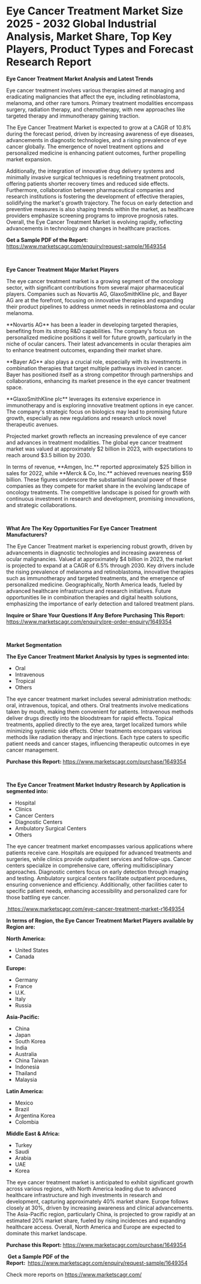 <p><h1>Eye Cancer Treatment Market Size 2025 - 2032 Global Industrial Analysis, Market Share, Top Key Players, Product Types and Forecast Research Report</h1></p><p><strong>Eye Cancer Treatment Market Analysis and Latest Trends</strong></p>
<p><p>Eye cancer treatment involves various therapies aimed at managing and eradicating malignancies that affect the eye, including retinoblastoma, melanoma, and other rare tumors. Primary treatment modalities encompass surgery, radiation therapy, and chemotherapy, with new approaches like targeted therapy and immunotherapy gaining traction. </p><p>The Eye Cancer Treatment Market is expected to grow at a CAGR of 10.8% during the forecast period, driven by increasing awareness of eye diseases, advancements in diagnostic technologies, and a rising prevalence of eye cancer globally. The emergence of novel treatment options and personalized medicine is enhancing patient outcomes, further propelling market expansion. </p><p>Additionally, the integration of innovative drug delivery systems and minimally invasive surgical techniques is redefining treatment protocols, offering patients shorter recovery times and reduced side effects. Furthermore, collaboration between pharmaceutical companies and research institutions is fostering the development of effective therapies, solidifying the market's growth trajectory. The focus on early detection and preventive measures is also shaping trends within the market, as healthcare providers emphasize screening programs to improve prognosis rates. Overall, the Eye Cancer Treatment Market is evolving rapidly, reflecting advancements in technology and changes in healthcare practices.</p></p>
<p><strong>Get a Sample PDF of the Report:&nbsp;</strong> <a href="https://www.marketscagr.com/enquiry/request-sample/1649354?utm_campaign=2481&utm_medium=2&utm_source=Github&utm_content=ia&utm_term=03032025&utm_id=eye-cancer-treatment">https://www.marketscagr.com/enquiry/request-sample/1649354</a></p>
<p>&nbsp;</p>
<p><strong>Eye Cancer Treatment Major Market Players</strong></p>
<p><p>The eye cancer treatment market is a growing segment of the oncology sector, with significant contributions from several major pharmaceutical players. Companies such as Novartis AG, GlaxoSmithKline plc, and Bayer AG are at the forefront, focusing on innovative therapies and expanding their product pipelines to address unmet needs in retinoblastoma and ocular melanoma.</p><p>**Novartis AG** has been a leader in developing targeted therapies, benefiting from its strong R&D capabilities. The company's focus on personalized medicine positions it well for future growth, particularly in the niche of ocular cancers. Their latest advancements in ocular therapies aim to enhance treatment outcomes, expanding their market share.</p><p>**Bayer AG** also plays a crucial role, especially with its investments in combination therapies that target multiple pathways involved in cancer. Bayer has positioned itself as a strong competitor through partnerships and collaborations, enhancing its market presence in the eye cancer treatment space.</p><p>**GlaxoSmithKline plc** leverages its extensive experience in immunotherapy and is exploring innovative treatment options in eye cancer. The company's strategic focus on biologics may lead to promising future growth, especially as new regulations and research unlock novel therapeutic avenues.</p><p>Projected market growth reflects an increasing prevalence of eye cancer and advances in treatment modalities. The global eye cancer treatment market was valued at approximately $2 billion in 2023, with expectations to reach around $3.5 billion by 2030.</p><p>In terms of revenue, **Amgen, Inc.** reported approximately $25 billion in sales for 2022, while **Merck & Co, Inc.** achieved revenues nearing $59 billion. These figures underscore the substantial financial power of these companies as they compete for market share in the evolving landscape of oncology treatments. The competitive landscape is poised for growth with continuous investment in research and development, promising innovations, and strategic collaborations.</p></p>
<p>&nbsp;</p>
<p><strong>What Are The Key Opportunities For Eye Cancer Treatment Manufacturers?</strong></p>
<p><p>The Eye Cancer Treatment market is experiencing robust growth, driven by advancements in diagnostic technologies and increasing awareness of ocular malignancies. Valued at approximately $4 billion in 2023, the market is projected to expand at a CAGR of 6.5% through 2030. Key drivers include the rising prevalence of melanoma and retinoblastoma, innovative therapies such as immunotherapy and targeted treatments, and the emergence of personalized medicine. Geographically, North America leads, fueled by advanced healthcare infrastructure and research initiatives. Future opportunities lie in combination therapies and digital health solutions, emphasizing the importance of early detection and tailored treatment plans.</p></p>
<p><strong>Inquire or Share Your Questions If Any Before Purchasing This Report:</strong> <a href="https://www.marketscagr.com/enquiry/pre-order-enquiry/1649354?utm_campaign=2481&utm_medium=2&utm_source=Github&utm_content=ia&utm_term=03032025&utm_id=eye-cancer-treatment">https://www.marketscagr.com/enquiry/pre-order-enquiry/1649354</a></p>
<p>&nbsp;</p>
<p><strong>Market Segmentation</strong></p>
<p><strong>The Eye Cancer Treatment Market Analysis by types is segmented into:</strong></p>
<p><ul><li>Oral</li><li>Intravenous</li><li>Tropical</li><li>Others</li></ul></p>
<p><p>The eye cancer treatment market includes several administration methods: oral, intravenous, topical, and others. Oral treatments involve medications taken by mouth, making them convenient for patients. Intravenous methods deliver drugs directly into the bloodstream for rapid effects. Topical treatments, applied directly to the eye area, target localized tumors while minimizing systemic side effects. Other treatments encompass various methods like radiation therapy and injections. Each type caters to specific patient needs and cancer stages, influencing therapeutic outcomes in eye cancer management.</p></p>
<p><strong>Purchase this Report:&nbsp;</strong><a href="https://www.marketscagr.com/purchase/1649354?utm_campaign=2481&utm_medium=2&utm_source=Github&utm_content=ia&utm_term=03032025&utm_id=eye-cancer-treatment">https://www.marketscagr.com/purchase/1649354</a></p>
<p>&nbsp;</p>
<p><strong>The Eye Cancer Treatment Market Industry Research by Application is segmented into:</strong></p>
<p><ul><li>Hospital</li><li>Clinics</li><li>Cancer Centers</li><li>Diagnostic Centers</li><li>Ambulatory Surgical Centers</li><li>Others</li></ul></p>
<p><p>The eye cancer treatment market encompasses various applications where patients receive care. Hospitals are equipped for advanced treatments and surgeries, while clinics provide outpatient services and follow-ups. Cancer centers specialize in comprehensive care, offering multidisciplinary approaches. Diagnostic centers focus on early detection through imaging and testing. Ambulatory surgical centers facilitate outpatient procedures, ensuring convenience and efficiency. Additionally, other facilities cater to specific patient needs, enhancing accessibility and personalized care for those battling eye cancer.</p></p>
<p><a href="https://www.marketscagr.com/eye-cancer-treatment-market-r1649354?utm_campaign=2481&utm_medium=2&utm_source=Github&utm_content=ia&utm_term=03032025&utm_id=eye-cancer-treatment">&nbsp;https://www.marketscagr.com/eye-cancer-treatment-market-r1649354</a></p>
<p><strong>In terms of Region, the Eye Cancer Treatment Market Players available by Region are:</strong></p>
<p>
    <p> <strong> North America: </strong>
        <ul>
            <li>United States</li>
            <li>Canada</li>
        </ul>
        </p> 
    <p> <strong> Europe: </strong>
        <ul>
            <li>Germany</li>
            <li>France</li>
            <li>U.K.</li>
            <li>Italy</li>
            <li>Russia</li>
        </ul>
        </p> 
    <p> <strong> Asia-Pacific: </strong>
        <ul>
            <li>China</li>
            <li>Japan</li>
            <li>South Korea</li>
            <li>India</li>
            <li>Australia</li>
            <li>China Taiwan</li>
            <li>Indonesia</li>
            <li>Thailand</li>
            <li>Malaysia</li>
        </ul>
        </p> 
    <p> <strong> Latin America: </strong>
        <ul>
            <li>Mexico</li>
            <li>Brazil</li>
            <li>Argentina Korea</li>
            <li>Colombia</li>
        </ul>
        </p> 
    <p> <strong> Middle East & Africa: </strong>
        <ul>
            <li>Turkey</li>
            <li>Saudi</li>
            <li>Arabia</li>
            <li>UAE</li>
            <li>Korea</li>
        </ul>
    </p>
    </p>
<p><p>The eye cancer treatment market is anticipated to exhibit significant growth across various regions, with North America leading due to advanced healthcare infrastructure and high investments in research and development, capturing approximately 40% market share. Europe follows closely at 30%, driven by increasing awareness and clinical advancements. The Asia-Pacific region, particularly China, is projected to grow rapidly at an estimated 20% market share, fueled by rising incidences and expanding healthcare access. Overall, North America and Europe are expected to dominate this market landscape.</p></p>
<p><strong>Purchase this Report: </strong><a href="https://www.marketscagr.com/purchase/1649354?utm_campaign=2481&utm_medium=2&utm_source=Github&utm_content=ia&utm_term=03032025&utm_id=eye-cancer-treatment">https://www.marketscagr.com/purchase/1649354</a></p>
<p>&nbsp;<strong>Get a Sample PDF of the Report:&nbsp;&nbsp;</strong><a href="https://www.marketscagr.com/enquiry/request-sample/1649354?utm_campaign=2481&utm_medium=2&utm_source=Github&utm_content=ia&utm_term=03032025&utm_id=eye-cancer-treatment">https://www.marketscagr.com/enquiry/request-sample/1649354</a></p>
<p><strong></strong></p>
<p>Check more reports on <a href="https://www.marketscagr.com/?utm_campaign=2481&utm_medium=2&utm_source=Github&utm_content=ia&utm_term=03032025&utm_id=eye-cancer-treatment">https://www.marketscagr.com/</a></p>